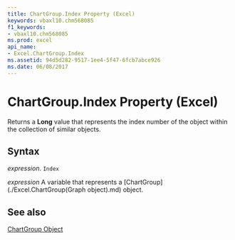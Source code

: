 ```yaml
---
title: ChartGroup.Index Property (Excel)
keywords: vbaxl10.chm568085
f1_keywords:
- vbaxl10.chm568085
ms.prod: excel
api_name:
- Excel.ChartGroup.Index
ms.assetid: 94d5d282-9517-1ee4-5f47-6fcb7abce926
ms.date: 06/08/2017
---
```



# ChartGroup.Index Property (Excel)

Returns a  **Long** value that represents the index number of the object within the collection of similar objects.


## Syntax

 _expression_. `Index`

 _expression_ A variable that represents a [ChartGroup](./Excel.ChartGroup(Graph object).md) object.


## See also


[ChartGroup Object](Excel.ChartGroup(object).md)


